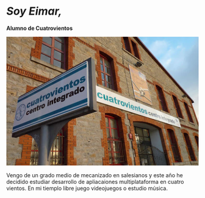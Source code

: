 # _Soy Eimar,_
**Alumno de Cuatrovientos**

![ITC Cuatrovientos](./img/unnamed.jpg)

Vengo de un grado medio de mecanizado en salesianos y este año he decidido estudiar desarrollo de apliacaiones multiplataforma en cuatro vientos.
En mi tiemplo libre juego videojuegos o estudio música.

